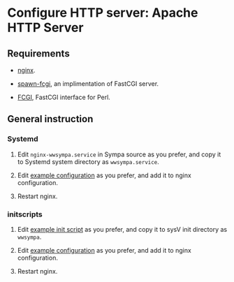 Configure HTTP server: Apache HTTP Server
=========================================

Requirements
------------

* [nginx](https://nginx.org/en/download.html).

* [spawn-fcgi](https://redmine.lighttpd.net/projects/spawn-fcgi/wiki), an implimentation of FastCGI server.

* [FCGI](https://metacpan.org/release/FCGI), FastCGI interface for Perl.

General instruction
-------------------

### Systemd

1. Edit ``nginx-wwsympa.service`` in Sympa source as you prefer, and copy it to Systemd system directory as ``wwsympa.service``.

2. Edit [example configuration](../examples/nginx/sympa.conf) as you prefer,
   and add it to nginx configuration.

3. Restart nginx.

### initscripts

1. Edit [example init script](../examples/initscripts/wwsympa) as you prefer, and copy it to sysV init directory as ``wwsympa``.

2. Edit [example configuration](../examples/nginx/sympa.conf) as you prefer,
   and add it to nginx configuration.

3. Restart nginx.

